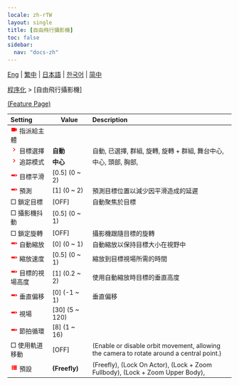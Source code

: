 ```yaml
---
locale: zh-rTW
layout: single
title: [自由飛行攝影機]
toc: false
sidebar:
  nav: "docs-zh"
---
```

[Eng](/dancexr/menu/2025.4/motion/freefly_cam) | [繁中](/tw/dancexr/menu/2025.4/motion/freefly_cam) | [日本語](/jp/dancexr/menu/2025.4/motion/freefly_cam) | [한국어](/kr/dancexr/menu/2025.4/motion/freefly_cam) | [简中](/zh/dancexr/menu/2025.4/motion/freefly_cam)

[程序化](../menu#程序化) > [自由飛行攝影機]



[(Feature Page)](/tw/dancexr/features/freefly_cam)

| Setting | Value | Description |
| :--- | --- | :--- |
| <img src="/images/icon/ic_videocam.png" alt="videocam icon"/> 指派給主體|| 
| <img src="/images/icon/ic_chevron.png" alt="chevron icon"/> 目標選擇| **自動** | 自動, 已選擇, 群組, 旋轉, 旋轉 + 群組, 舞台中心,  |
| <img src="/images/icon/ic_chevron.png" alt="chevron icon"/> 追踪模式| **中心** | 中心, 頭部, 胸部,  |
| <img src="/images/icon/ic_slider.png" alt="slider icon"/> 目標平滑| [0.5] (0 ~ 2) | 
| <img src="/images/icon/ic_slider.png" alt="slider icon"/> 預測| [1] (0 ~ 2) | 預測目標位置以減少因平滑造成的延遲
|  □ 鎖定目標| [OFF] | 自動聚焦於目標
|  □ 攝影機抖動| [0.5] (0 ~ 1) | 
|  □ 鎖定旋轉| [OFF] | 攝影機跟隨目標的旋轉
| <img src="/images/icon/ic_slider.png" alt="slider icon"/> 自動縮放| [0] (0 ~ 1) | 自動縮放以保持目標大小在視野中
| <img src="/images/icon/ic_slider.png" alt="slider icon"/> 縮放速度| [0.5] (0 ~ 1) | 縮放到目標視場所需的時間
| <img src="/images/icon/ic_slider.png" alt="slider icon"/> 目標的視場高度| [1] (0.2 ~ 2) | 使用自動縮放時目標的垂直高度
| <img src="/images/icon/ic_slider.png" alt="slider icon"/> 垂直偏移| [0] (-1 ~ 1) | 垂直偏移
| <img src="/images/icon/ic_slider.png" alt="slider icon"/> 視場| [30] (5 ~ 120) | 
| <img src="/images/icon/ic_slider.png" alt="slider icon"/> 節拍循環| [8] (1 ~ 16) | 
|  □ 使用軌道移動| [OFF] | (Enable or disable orbit movement, allowing the camera to rotate around a central point.)
| <img src="/images/icon/ic_list.png" alt="list icon"/> 預設| **(Freefly)** | (Freefly), (Lock On Actor), (Lock + Zoom Fullbody), (Lock + Zoom Upper Body),  |
